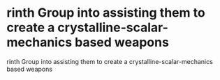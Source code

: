 # rinth Group into assisting them to create a crystalline-scalar-mechanics based weapons

rinth Group into assisting them to create a crystalline-scalar-mechanics based weapons